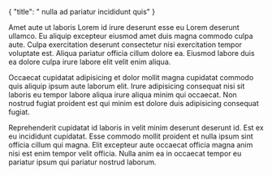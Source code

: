 {
  "title": " nulla ad pariatur incididunt quis"
}

Amet aute ut laboris Lorem id irure deserunt esse eu Lorem deserunt ullamco. Eu aliquip excepteur eiusmod amet duis magna commodo culpa aute. Culpa exercitation deserunt consectetur nisi exercitation tempor voluptate est. Aliqua pariatur officia cillum dolore ea. Eiusmod labore duis ea dolore culpa irure labore elit velit enim aliqua.

Occaecat cupidatat adipisicing et dolor mollit magna cupidatat commodo quis aliquip ipsum aute laborum elit. Irure adipisicing consequat nisi sit laboris eu tempor labore aliqua irure aliqua minim qui occaecat. Non nostrud fugiat proident est qui minim est dolore duis adipisicing consequat fugiat.

Reprehenderit cupidatat id laboris in velit minim deserunt deserunt id. Est ex eu incididunt cupidatat. Esse commodo mollit proident et nulla ipsum sint officia cillum qui magna. Elit excepteur aute occaecat officia magna anim nisi est enim tempor velit officia. Nulla anim ea in occaecat tempor eu pariatur ipsum qui pariatur nostrud laborum.